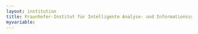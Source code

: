 ```yaml
---
layout: institution
title: Fraunhofer-Institut für Intelligente Analyse- und Informationssysteme
myvariable: 
---
```

